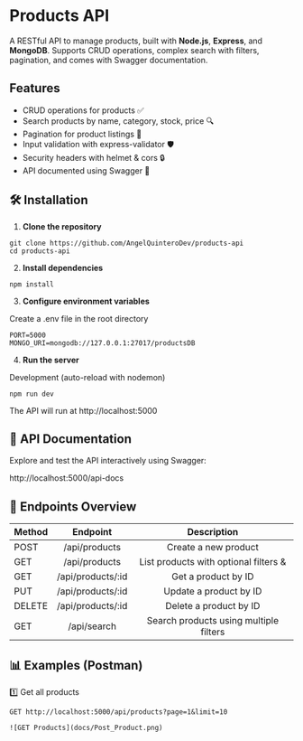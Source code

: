 # Products API

A RESTful API to manage products, built with **Node.js**, **Express**, and **MongoDB**.
Supports CRUD operations, complex search with filters, pagination, and comes with Swagger documentation.

## Features

 +  CRUD operations for products ✅
 +  Search products by name, category, stock, price 🔍
 +  Pagination for product listings 📄
 +  Input validation with express-validator 🛡
 +  Security headers with helmet & cors 🔒
 +  API documented using Swagger 📑

 ## 🛠 Installation

1. **Clone the repository**

```
git clone https://github.com/AngelQuinteroDev/products-api
cd products-api
```
2. **Install dependencies**
```
npm install
```
3. **Configure environment variables**

Create a .env file in the root directory
```
PORT=5000
MONGO_URI=mongodb://127.0.0.1:27017/productsDB
```

4. **Run the server**

Development (auto-reload with nodemon)
```
npm run dev
```

The API will run at http://localhost:5000

## 📄 API Documentation

Explore and test the API interactively using Swagger:

http://localhost:5000/api-docs

## 🔗 Endpoints Overview


| Method  | Endpoint          |    Description        |
| --------|:-------------:    |:-------------:      |
| POST    |/api/products      |Create a new product
| GET     | /api/products     | List products with optional filters & |pagination                    |
| GET     | /api/products/:id |Get a product by ID
| PUT     | /api/products/:id | Update a product by ID                    |
| DELETE  | /api/products/:id |Delete a product by ID
| GET     | /api/search       |Search products using multiple filters                     |


## 📊 Examples (Postman)
1️⃣ Get all products
```
GET http://localhost:5000/api/products?page=1&limit=10

![GET Products](docs/Post_Product.png)